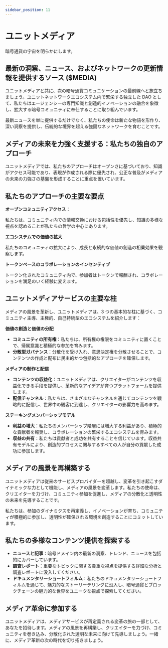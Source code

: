 ```yaml
---
sidebar_position: 11
---
```


# ユニットメディア

暗号通貨の宇宙を明らかにします。

## 最新の洞察、ニュース、およびネットワークの更新情報を提供するソース ($MEDIA)

ユニットメディアと共に、次の暗号通貨コミュニケーションの最前線へと旅立ちましょう。ユニットネットワークエコシステム内で繁栄する独立した DAO として、私たちはエージェンシーの専門知識と創造的イノベーションの融合を象徴し、拡大する暗号コミュニティに奉仕することに取り組んでいます。

最新ニュースを単に提供するだけでなく、私たちの使命は新たな物語を形作り、深い洞察を提供し、伝統的な境界を超える強固なネットワークを育むことです。

## メディアの未来を力強く支援する：私たちの独自のアプローチ

ユニットメディアでは、私たちのアプローチはオープンさに基づいており、知識がアクセス可能であり、表現が作成される際に優先され、公正な普及がメディアの未来の力強さの基盤を形成することに重点を置いています。

## 私たちのアプローチの主要な要点

**オープンコミュニティアクセス**：

私たちは、コミュニティ内での情報交換における包括性を優先し、知識の多様な視点を認めることが私たちの哲学の中心にあります。

**エコシステムでの価値の拡大**

私たちのコミュニティの拡大により、成長と永続的な価値の創造の相乗効果を観察します。

**トークンベースのコラボレーションのインセンティブ**

トークン化されたコミュニティ内で、参加者はトークンで報酬され、コラボレーションを満足のいく経験に変えます。

## ユニットメディアサービスの主要な柱

メディアの風景を革新し、ユニットメディアは、3 つの基本的な柱に基づく、コミュニティ主導、主権的、自己持続型のエコシステムを紹介します：

**価値の創造と価値の分配**

- **コミュニティの所有権**：私たちは、所有権の権限をコミュニティに置くことで、帰属意識と積極的な参加を育みます。
- **分散型ガバナンス**：分散化を受け入れ、意思決定権を分散させることで、コンテンツの作成と配布に民主的かつ包括的なアプローチを確保します。

**メディアの制作と配信**

- **コンテンツの収益化**：ユニットメディアは、クリエイターがコンテンツを収益化できる手段を提供し、革新的なアイデアが育つプラットフォームを提供します。
- **配信チャンネル**：私たちは、さまざまなチャンネルを通じてコンテンツを戦略的に配信し、世界中の観客に到達し、クリエイターの影響力を高めます。

**ステーキングメンバーシップモデル**

- **利益の増大**：私たちのメンバーシップ階層には増大する利益があり、積極的な貢献者を報奨し、コラボレーションの繁栄するエコシステムを育みます。
- **収益の共有**：私たちは貢献者と成功を共有することを信じています。収益共有モデルにより、創造的プロセスに関与するすべての人が自分の貢献した成功に参加します。

## メディアの風景を再構築する

ユニットメディアは従来のサービスプロバイダーを超越し、変革を引き起こすダイナミックな力として機能し、メディアの風景を変革します。私たちの使命は、クリエイターを力づけ、コミュニティ参加を促進し、メディアの分散化と透明性の未来を先導することです。

私たちは、参加のダイナミクスを再定義し、イノベーションが育ち、コミュニティが積極的に参加し、透明性が確保される環境を創造することにコミットしています。

## 私たちの多様なコンテンツ提供を探索する

- **ニュースと記事**：暗号ドメイン内の最新の洞察、トレンド、ニュースを包括的にカバーしています。
- **調査レポート**：重要なトピックに関する貴重な視点を提供する詳細な分析と調査レポートに没入してください。
- **ドキュメンタリーショートフィルム**：私たちのドキュメンタリーショートフィルムを通じて、魅力的なストーリーテリングに没入し、暗号通貨とブロックチェーンの魅力的な世界をユニークな視点で探索してください。

## メディア革命に参加する

ユニットメディアは、メディアサービスが再定義される変革の旅の一部として、あなたを招待します。メディアの風景を再構築し、クリエイターを力づけ、コミュニティを巻き込み、分散化された透明な未来に向けて先導しましょう。一緒に、メディア革新の次の時代を切り拓きましょう。
